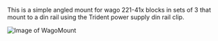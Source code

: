This is a simple angled mount for wago 221-41x blocks in sets of 3 that mount to a din rail using the Trident power supply din rail clip. 

![Image of WagoMount](https://github.com/LoganFraser/VoronMods/blob/main/WagoMounts/WagoMounts.png)
